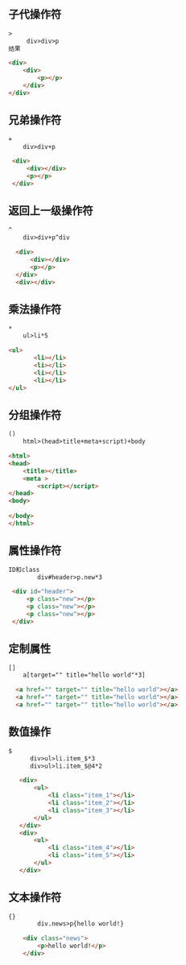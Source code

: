 ## 子代操作符

```html
>
     div>div>p
结果

<div>
    <div>
        <p></p>
    </div>
</div>

```

## 兄弟操作符

```html
+
    div>div+p

 <div>
     <div></div>
     <p></p>
 </div>
```

## 返回上一级操作符

```html
^
	div>div+p^div
    
  <div>
      <div></div>
      <p></p>
  </div>
  <div></div>
```

## 乘法操作符

```html
*
	ul>li*5

<ul>
       <li></li>
       <li></li>
       <li></li>
       <li></li>
</ul>
```



## 分组操作符

```html
()
	html>(head>title+meta+script)+body

<html>
<head>
    <title></title>
    <meta >
        <script></script>
</head>
<body>
    
</body>
</html>
```



## 属性操作符

```html
ID和class
	    div#header>p.new*3

 <div id="header">
     <p class="new"></p>
     <p class="new"></p>
     <p class="new"></p>
 </div>
```



## 定制属性

```html
[]
	a[target="" title="hello world"*3]

  <a href="" target="" title="hello world"></a>
  <a href="" target="" title="hello world"></a>
  <a href="" target="" title="hello world"></a>
```



## 数值操作

```html
$
      div>ul>li.item_$*3
      div>ul>li.item_$@4*2

   <div>
       <ul>
           <li class="item_1"></li>
           <li class="item_2"></li>
           <li class="item_3"></li>
       </ul>
   </div>
   <div>
       <ul>
           <li class="item_4"></li>
           <li class="item_5"></li>
       </ul>
   </div>
```



##     文本操作符

```html
{}
	    div.news>p{hello world!}

    <div class="news">
        <p>hello world!</p>
    </div>
```

